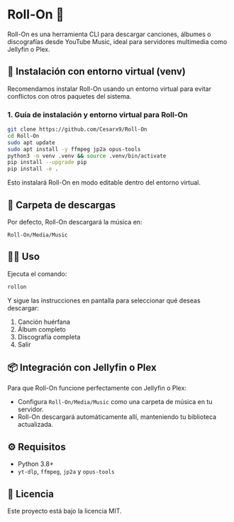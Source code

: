 # Roll-On 🎵

Roll-On es una herramienta CLI para descargar canciones, álbumes o discografías desde YouTube Music, ideal para servidores multimedia como Jellyfin o Plex.

## 🚀 Instalación con entorno virtual (venv)

Recomendamos instalar Roll-On usando un entorno virtual para evitar conflictos con otros paquetes del sistema.

### 1. Guía de instalación y entorno virtual para Roll-On
```bash
git clone https://github.com/Cesarx9/Roll-On
cd Roll-On
sudo apt update
sudo apt install -y ffmpeg jp2a opus-tools
python3 -m venv .venv && source .venv/bin/activate
pip install --upgrade pip
pip install -e .
```

Esto instalará Roll-On en modo editable dentro del entorno virtual.

## 📂 Carpeta de descargas

Por defecto, Roll-On descargará la música en:
```
Roll-On/Media/Music
```

## 👩‍💻 Uso
Ejecuta el comando:
```bash
rollon
```
Y sigue las instrucciones en pantalla para seleccionar qué deseas descargar:

1. Canción huérfana
2. Álbum completo
3. Discografía completa
4. Salir

## 📦 Integración con Jellyfin o Plex

Para que Roll-On funcione perfectamente con Jellyfin o Plex:
- Configura `Roll-On/Media/Music` como una carpeta de música en tu servidor.
- Roll-On descargará automáticamente allí, manteniendo tu biblioteca actualizada.

## ⚙️ Requisitos
- Python 3.8+
- `yt-dlp`, `ffmpeg`, `jp2a` y `opus-tools`

## 📄 Licencia
Este proyecto está bajo la licencia MIT.
